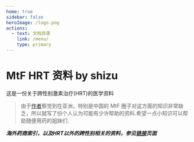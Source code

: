 ```yaml
---
home: true
sidebar: false
heroImage: /logo.png
actions:
  - text: 文档目录
    link: /menu/
    type: primary
---
```


# MtF HRT 资料 by shizu

这是一份关于跨性别激素治疗(HRT)的医学资料

> 由于[作者](credits/README.md)察觉到在亚洲，特别是中国的 MtF 圈子对这方面的知识非常缺乏，所以就写了份个人认为可能有少许帮助的资料.希望一点小知识可以帮助随便用药的姐妹们.
>
***海外药商索引，以及HRT以外的跨性别相关的资料，参见[链接](link/README.md#有用的链接)页面***
